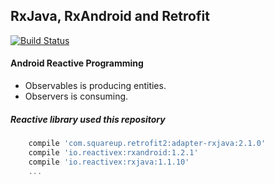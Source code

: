## RxJava, RxAndroid and Retrofit 

[![Build Status](https://travis-ci.org/WeRockStar/RxAndroid-Retrofit.svg?branch=master)](https://travis-ci.org/WeRockStar/RxAndroid-Retrofit)

#### Android Reactive Programming
- Observables is producing entities.
- Observers is consuming.

##### Reactive library used this repository 
```groovy
    compile 'com.squareup.retrofit2:adapter-rxjava:2.1.0'
    compile 'io.reactivex:rxandroid:1.2.1'
    compile 'io.reactivex:rxjava:1.1.10'
    ...
```